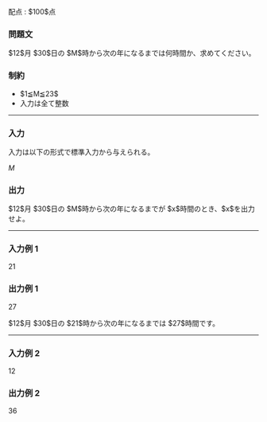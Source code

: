 
<div>

<span>

<span>

<p>
配点 : $100$点
</p>

<div>

<section>

### **問題文**

<p>
$12$月 $30$日の $M$時から次の年になるまでは何時間か、求めてください。
</p>

</section>

</div>

<div>

<section>

### **制約**

<ul>

<li>
$1≦M≦23$
</li>

<li>
入力は全て整数
</li>

</ul>

</section>

</div>

---

<div>

<div>

<section>

### **入力**

<p>
入力は以下の形式で標準入力から与えられる。
</p>

<div>

$M$
</div>

</section>

</div>

<div>

<section>

### **出力**

<p>
$12$月 $30$日の $M$時から次の年になるまでが $x$時間のとき、$x$を出力せよ。
</p>

</section>

</div>

</div>

---

<div>

<section>

### **入力例 1**

<div>

21

</div>

</section>

</div>

<div>

<section>

### **出力例 1**

<div>

27

</div>

<p>
$12$月 $30$日の $21$時から次の年になるまでは $27$時間です。
</p>

</section>

</div>

---

<div>

<section>

### **入力例 2**

<div>

12

</div>

</section>

</div>

<div>

<section>

### **出力例 2**

<div>

36

</div>

</section>

</div>

</span>

</span>

</div>
